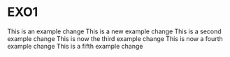 # EXO1
This is an example change
This is a new example change
This is a second example change
This is now the third example change
This is now a fourth example change
This is a fifth example change